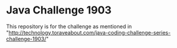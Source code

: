 # Java Challenge 1903
This repository is for the challenge as mentioned in "http://technology.toraveabout.com/java-coding-challenge-series-challenge-1903/"
